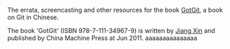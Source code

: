 The errata, screencasting and other resources for the book [GotGit](http://gotgit.github.com/gotgit/),
a book on Git in Chinese.

The book 'GotGit' (ISBN 978-7-111-34967-9) is written by [Jiang Xin](http://weibo.com/gotgit/)
and published by China Machine Press at Jun 2011.
aaaaaaaaaaaaaaa
